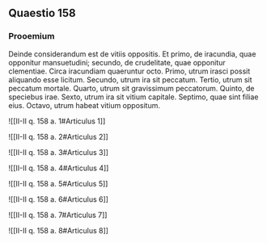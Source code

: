 ## Quaestio 158

### Prooemium

Deinde considerandum est de vitiis oppositis. Et primo, de iracundia, quae opponitur mansuetudini; secundo, de crudelitate, quae opponitur clementiae. Circa iracundiam quaeruntur octo. Primo, utrum irasci possit aliquando esse licitum. Secundo, utrum ira sit peccatum. Tertio, utrum sit peccatum mortale. Quarto, utrum sit gravissimum peccatorum. Quinto, de speciebus irae. Sexto, utrum ira sit vitium capitale. Septimo, quae sint filiae eius. Octavo, utrum habeat vitium oppositum.

![[II-II q. 158 a. 1#Articulus 1]]

![[II-II q. 158 a. 2#Articulus 2]]

![[II-II q. 158 a. 3#Articulus 3]]

![[II-II q. 158 a. 4#Articulus 4]]

![[II-II q. 158 a. 5#Articulus 5]]

![[II-II q. 158 a. 6#Articulus 6]]

![[II-II q. 158 a. 7#Articulus 7]]

![[II-II q. 158 a. 8#Articulus 8]]

